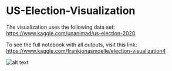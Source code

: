 # US-Election-Visualization

The visualization uses the following data set: https://www.kaggle.com/unanimad/us-election-2020

To see the full notebook with all outputs, visit this link: https://www.kaggle.com/frankjonasmoelle/election-visualization4


![alt text](images/us_election_map.jpg)

